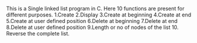 This is a Single linked list program in C.
Here 10 functions are present for different purposes.
1.Create
2.Display
3.Create at beginning
4.Create at end 
5.Create at user defined position
6.Delete at beginning
7.Delete at end
8.Delete at user defined position
9.Length or no of nodes of the list
10. Reverse the complete list.
